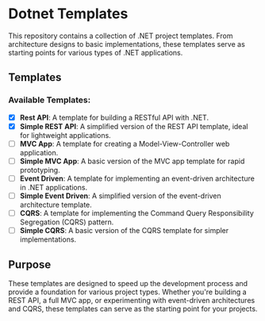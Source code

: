 # Dotnet Templates

This repository contains a collection of .NET project templates. From architecture designs to basic implementations, these templates serve as starting points for various types of .NET applications.

## Templates

### Available Templates:
- [X] **Rest API**: A template for building a RESTful API with .NET.
- [X] **Simple REST API**: A simplified version of the REST API template, ideal for lightweight applications.
- [ ] **MVC App**: A template for creating a Model-View-Controller web application.
- [ ] **Simple MVC App**: A basic version of the MVC app template for rapid prototyping.
- [ ] **Event Driven**: A template for implementing an event-driven architecture in .NET applications.
- [ ] **Simple Event Driven**: A simplified version of the event-driven architecture template.
- [ ] **CQRS**: A template for implementing the Command Query Responsibility Segregation (CQRS) pattern.
- [ ] **Simple CQRS**: A basic version of the CQRS template for simpler implementations.

## Purpose

These templates are designed to speed up the development process and provide a foundation for various project types. Whether you're building a REST API, a full MVC app, or experimenting with event-driven architectures and CQRS, these templates can serve as the starting point for your projects.

